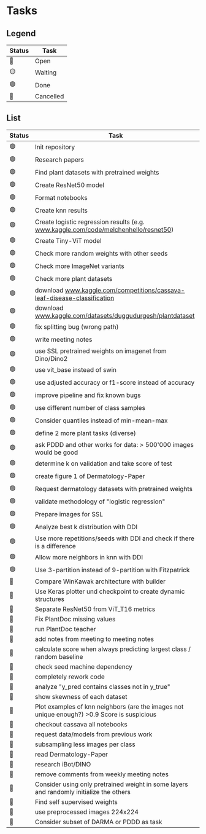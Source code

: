 # Tasks

## Legend

| Status | Task      |
| ------ | --------- |
| 🔵     | Open      |
| 🟡     | Waiting   |
| 🟢     | Done      |
| 🔴     | Cancelled |

## List

| Status | Task                                                                                        |
| ------ | ------------------------------------------------------------------------------------------- |
| 🟢     | Init repository                                                                             |
| 🟢     | Research papers                                                                             |
| 🟢     | Find plant datasets with pretrained weights                                                 |
| 🟢     | Create ResNet50 model                                                                       |
| 🟢     | Format notebooks                                                                            |
| 🟢     | Create knn results                                                                          |
| 🟢     | Create logistic regression results (e.g. www.kaggle.com/code/melchenhello/resnet50)         |
| 🟢     | Create Tiny-ViT model                                                                       |
| 🟢     | Check more random weights with other seeds                                                  |
| 🟢     | Check more ImageNet variants                                                                |
| 🟢     | Check more plant datasets                                                                   |
| 🟢     | download www.kaggle.com/competitions/cassava-leaf-disease-classification                    |
| 🟢     | download www.kaggle.com/datasets/duggudurgesh/plantdataset                                  |
| 🟢     | fix splitting bug (wrong path)                                                              |
| 🟢     | write meeting notes                                                                         |
| 🟢     | use SSL pretrained weights on imagenet from Dino/Dino2                                      |
| 🟢     | use vit_base instead of swin                                                                |
| 🟢     | use adjusted accuracy or f1-score instead of accuracy                                       |
| 🟢     | improve pipeline and fix known bugs                                                         |
| 🟢     | use different number of class samples                                                       |
| 🟢     | Consider quantiles instead of min-mean-max                                                  |
| 🟢     | define 2 more plant tasks (diverse)                                                         |
| 🟢     | ask PDDD and other works for data: > 500'000 images would be good                           |
| 🟢     | determine k on validation and take score of test                                            |
| 🟢     | create figure 1 of Dermatology-Paper                                                        |
| 🟢     | Request dermatology datasets with pretrained weights                                        |
| 🟢     | validate methodology of "logistic regression"                                               |
| 🟢     | Prepare images for SSL                                                                      |
| 🟢     | Analyze best k distribution with DDI                                                        |
| 🟢     | Use more repetitions/seeds with DDI and check if there is a difference                      |
| 🟢     | Allow more neighbors in knn with DDI                                                        |
| 🟢     | Use 3-partition instead of 9-partition with Fitzpatrick                                     |
| 🔵     | Compare WinKawak architecture with builder                                                  |
| 🔵     | Use Keras plotter und checkpoint to create dynamic structures                               |
| 🔵     | Separate ResNet50 from ViT_T16 metrics                                                      |
| 🔵     | Fix PlantDoc missing values                                                                 |
| 🔵     | run PlantDoc teacher                                                                        |
| 🔵     | add notes from meeting to meeting notes                                                     |
| 🔵     | calculate score when always predicting largest class / random baseline                      |
| 🔵     | check seed machine dependency                                                               |
| 🔵     | completely rework code                                                                      |
| 🔵     | analyze "y_pred contains classes not in y_true"                                             |
| 🔵     | show skewness of each dataset                                                               |
| 🔵     | Plot examples of knn neighbors (are the images not unique enough?) >0.9 Score is suspicious |
| 🔵     | checkout cassava all notebooks                                                              |
| 🔵     | request data/models from previous work                                                      |
| 🔵     | subsampling less images per class                                                           |
| 🔵     | read Dermatology-Paper                                                                      |
| 🔵     | research iBot/DINO                                                                          |
| 🔵     | remove comments from weekly meeting notes                                                   |
| 🔵     | Consider using only pretrained weight in some layers and randomly initialize the others     |
| 🔴     | Find self supervised weights                                                                |
| 🔴     | use preprocessed images 224x224                                                             |
| 🔴     | Consider subset of DARMA or PDDD as task                                                    |
